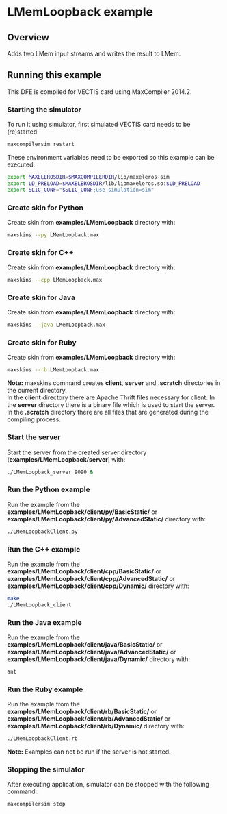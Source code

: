 # LMemLoopback example

## Overview

Adds two LMem input streams and writes the result to LMem. 

## Running this example

This DFE is compiled for VECTIS card using MaxCompiler 2014.2.

### Starting the simulator

To run it using simulator, first simulated VECTIS card needs to be (re)started:

```bash
maxcompilersim restart
```

These environment variables need to be exported so this example can be executed:

```bash
export MAXELEROSDIR=$MAXCOMPILERDIR/lib/maxeleros-sim
export LD_PRELOAD=$MAXELEROSDIR/lib/libmaxeleros.so:$LD_PRELOAD
export SLIC_CONF="$SLIC_CONF;use_simulation=sim"
```

### Create skin for Python

Create skin from **examples/LMemLoopback** directory with:

```bash
maxskins --py LMemLoopback.max
```

### Create skin for C++

Create skin from **examples/LMemLoopback** directory with:

```bash
maxskins --cpp LMemLoopback.max
```

### Create skin for Java

Create skin from **examples/LMemLoopback** directory with:

```bash
maxskins --java LMemLoopback.max
```
    
### Create skin for Ruby

Create skin from **examples/LMemLoopback** directory with:

```bash
maxskins --rb LMemLoopback.max
```
    
**Note:** maxskins command creates **client**, **server** and **.scratch** directories in the current directory.    
In the **client** directory there are Apache Thrift files necessary for client. 
In the **server** directory there is a binary file which is used to start the server.   
In the **.scratch** directory there are all files that are generated during the compiling process.  

### Start the server

Start the server from the created server directory (**examples/LMemLoopback/server**) with:

```bash
./LMemLoopback_server 9090 &
```

### Run the Python example

Run the example from the **examples/LMemLoopback/client/py/BasicStatic/** or **examples/LMemLoopback/client/py/AdvancedStatic/** directory with:

```bash
./LMemLoopbackClient.py
```

### Run the C++ example

Run the example from the **examples/LMemLoopback/client/cpp/BasicStatic/** or **examples/LMemLoopback/client/cpp/AdvancedStatic/** or **examples/LMemLoopback/client/cpp/Dynamic/** directory with:

```bash
make
./LMemLoopback_client
```

### Run the Java example

Run the example from the **examples/LMemLoopback/client/java/BasicStatic/** or **examples/LMemLoopback/client/java/AdvancedStatic/** or **examples/LMemLoopback/client/java/Dynamic/** directory with:

```bash
ant
```

### Run the Ruby example

Run the example from the **examples/LMemLoopback/client/rb/BasicStatic/** or **examples/LMemLoopback/client/rb/AdvancedStatic/** or **examples/LMemLoopback/client/rb/Dynamic/** directory with:

```bash
./LMemLoopbackClient.rb
```

**Note:** Examples can not be run if the server is not started. 

### Stopping the simulator

After executing application, simulator can be stopped with the following command::

```bash
maxcompilersim stop
```


